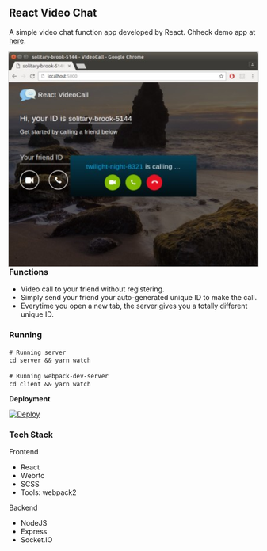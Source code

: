 ## React Video Chat

A simple video chat function app developed by React. Chheck demo app at [here](https://morning-escarpment-67980.herokuapp.com).

<img align="right" width="540" src="https://raw.githubusercontent.com/tonyzhao626/react-video-chat/master/docs/ss1.jpg"  alt =" " style="border: solid 1px #d4d4d4" />
 
### Functions
- Video call to your friend without registering. 
- Simply send your friend your auto-generated unique ID to make the call.  
- Everytime you open a new tab, the server gives you a totally different unique ID.

### Running

```
# Running server
cd server && yarn watch

# Running webpack-dev-server
cd client && yarn watch
```

**Deployment**

[![Deploy](https://www.herokucdn.com/deploy/button.svg)](https://heroku.com/deploy?template=https://github.com/nguymin4/react-videocall/tree/production)

### Tech Stack

Frontend
- React
- Webrtc
- SCSS
- Tools: webpack2

Backend
- NodeJS
- Express
- Socket.IO

